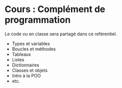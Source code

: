 # Cours : Complément de programmation
Le code vu en classe sera partagé dans ce reférentiel.
* Types et variables
* Boucles et méthodes
* Tableaux
* Listes
* Dictionnaires
* Classes et objets
* Intro à la POO
* etc.


